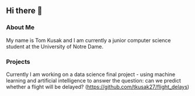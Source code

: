 ## Hi there 👋

<!--
**tkusak27/tkusak27** is a ✨ _special_ ✨ repository because its `README.md` (this file) appears on your GitHub profile.

Here are some ideas to get you started:

- 🔭 I’m currently working on ...
- 🌱 I’m currently learning ...
- 👯 I’m looking to collaborate on ...
- 🤔 I’m looking for help with ...
- 💬 Ask me about ...
- 📫 How to reach me: ...
- 😄 Pronouns: ...
- ⚡ Fun fact: ...
-->
### About Me
My name is Tom Kusak and I am currently a junior computer science student at the University of Notre Dame.

### Projects
Currently I am working on a data science final project - using machine learning and artificial intelligence to answer the question: can we predict whether a flight will be delayed? (https://github.com/tkusak27/flight_delays)



